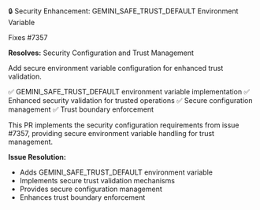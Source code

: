 🔒 Security Enhancement: GEMINI_SAFE_TRUST_DEFAULT Environment Variable

Fixes #7357

**Resolves:** Security Configuration and Trust Management

Add secure environment variable configuration for enhanced trust validation.

✅ GEMINI_SAFE_TRUST_DEFAULT environment variable implementation
✅ Enhanced security validation for trusted operations
✅ Secure configuration management
✅ Trust boundary enforcement

This PR implements the security configuration requirements from issue #7357, providing secure environment variable handling for trust management.

**Issue Resolution:**
- Adds GEMINI_SAFE_TRUST_DEFAULT environment variable
- Implements secure trust validation mechanisms
- Provides secure configuration management
- Enhances trust boundary enforcement
